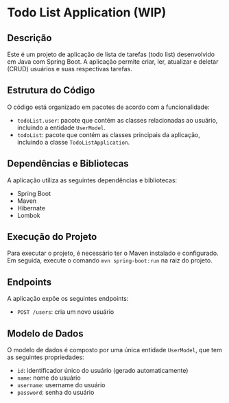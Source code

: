 # Todo List Application (WIP)

## Descrição

Este é um projeto de aplicação de lista de tarefas (todo list) desenvolvido em Java com Spring Boot. A aplicação permite criar, ler, atualizar e deletar (CRUD) usuários e suas respectivas tarefas.

## Estrutura do Código

O código está organizado em pacotes de acordo com a funcionalidade:

* `todoList.user`: pacote que contém as classes relacionadas ao usuário, incluindo a entidade `UserModel`.
* `todoList`: pacote que contém as classes principais da aplicação, incluindo a classe `TodoListApplication`.

## Dependências e Bibliotecas

A aplicação utiliza as seguintes dependências e bibliotecas:

* Spring Boot
* Maven
* Hibernate
* Lombok

## Execução do Projeto

Para executar o projeto, é necessário ter o Maven instalado e configurado. Em seguida, execute o comando `mvn spring-boot:run` na raiz do projeto.

## Endpoints

A aplicação expõe os seguintes endpoints:

* `POST /users`: cria um novo usuário

## Modelo de Dados

O modelo de dados é composto por uma única entidade `UserModel`, que tem as seguintes propriedades:

* `id`: identificador único do usuário (gerado automaticamente)
* `name`: nome do usuário
* `username`: username do usuário
* `password`: senha do usuário